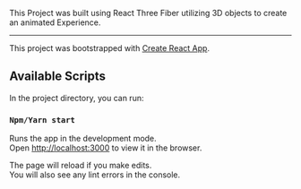 This Project was built using React Three Fiber utilizing 3D objects to create an animated Experience.

-------------------------------------------------------


This project was bootstrapped with [Create React App](https://github.com/facebook/create-react-app).

## Available Scripts

In the project directory, you can run:

### `Npm/Yarn start`

Runs the app in the development mode.<br />
Open [http://localhost:3000](http://localhost:3000) to view it in the browser.

The page will reload if you make edits.<br />
You will also see any lint errors in the console.


